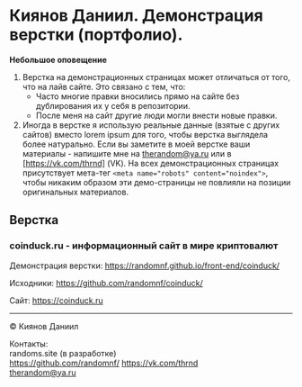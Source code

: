 # Киянов Даниил. Демонстрация верстки (портфолио).
**Небольшое оповещение**

1. Верстка на демонстрационных страницах может отличаться от того, что на лайв сайте. Это связано с тем, что:
    - Часто многие правки вносились прямо на сайте без дублирования их у себя в репозитории.
    - После меня на сайт другие люди могли внести новые правки.
2. Иногда в верстке я использую реальные данные (взятые с других сайтов) вместо lorem ipsum для того, чтобы верстка выглядела более натурально. Если вы заметите в моей верстке ваши материалы - напишите мне на <therandom@ya.ru> или в [https://vk.com/thrnd] (VK). На всех демонстрационных страницах присутствует мета-тег ```<meta name="robots" content="noindex">```, чтобы никаким образом эти демо-страницы не повлияли на позиции оригинальных материалов.

## Верстка
### coinduck.ru - информационный сайт в мире криптовалют
Демонстрация верстки: <https://randomnf.github.io/front-end/coinduck/>

Исходники: <https://github.com/randomnf/coinduck/>

Сайт: <https://coinduck.ru>

***
&copy; Киянов Даниил

Контакты:  
randoms.site (в разработке)  
<https://github.com/randomnf/>
<https://vk.com/thrnd>  
<therandom@ya.ru>
